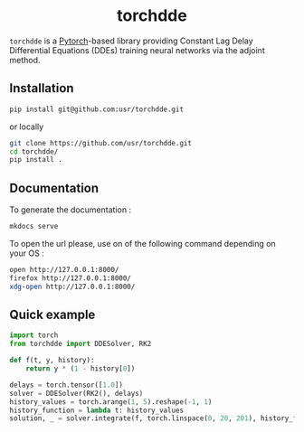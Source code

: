<h1 align='center'>torchdde</h1>
<!-- <h2 align='center'> Constant lag delay differential equations solver</h2> -->

`torchdde` is a [Pytorch](https://github.com/pytorch/pytorch)-based library providing Constant Lag Delay Differential Equations (DDEs) training neural networks via the adjoint method.

## Installation

```bash
pip install git@github.com:usr/torchdde.git
```

or locally

```bash
git clone https://github.com/usr/torchdde.git
cd torchdde/
pip install .
```

## Documentation

To generate the documentation :

```bash
mkdocs serve 
```

To open the url please, use on of the following command depending on your OS :

```bash
open http://127.0.0.1:8000/
firefox http://127.0.0.1:8000/
xdg-open http://127.0.0.1:8000/
```

## Quick example

```python
import torch
from torchdde import DDESolver, RK2

def f(t, y, history):
    return y * (1 - history[0])

delays = torch.tensor([1.0])
solver = DDESolver(RK2(), delays)
history_values = torch.arange(1, 5).reshape(-1, 1)
history_function = lambda t: history_values
solution, _ = solver.integrate(f, torch.linspace(0, 20, 201), history_function)

```
